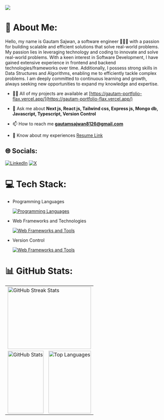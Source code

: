[![](https://visitcount.itsvg.in/api?id=Gautamsajwan&icon=0&color=0)](https://visitcount.itsvg.in)

# 💫 About Me:
Hello, my name is Gautam Sajwan, a software engineer 👨🏻‍💻 with a passion for building scalable and efficient solutions that solve real-world problems. My passion lies in leveraging technology and coding to innovate and solve real-world problems. With a keen interest in Software Development, I have gained extensive experience in frontend and backend technologies/frameworks over time. Additionally, I possess strong skills in Data Structures and Algorithms, enabling me to efficiently tackle complex problems. I am deeply committed to continuous learning and growth, always seeking new opportunities to expand my knowledge and expertise.

- 👨‍💻 All of my projects are available at [https://gautam-portfolio-flax.vercel.app/](https://gautam-portfolio-flax.vercel.app/)

- 💬 Ask me about **Next js, React js, Tailwind css, Express js, Mongo db, Javascript, Typescript, Version Control**

- 📫 How to reach me **gautamsajwan8126@gmail.com**

- 📄 Know about my experiences [Resume Link](https://drive.google.com/file/d/1DlfQ9KPgvOc6goLc3l-27CmD8uhajWWp/view?usp=drive_link)

## 🌐 Socials:
[![LinkedIn](https://img.shields.io/badge/LinkedIn-%230077B5.svg?logo=linkedin&logoColor=white)](https://linkedin.com/in/gautam-sajwan) [![X](https://img.shields.io/badge/X-black.svg?logo=X&logoColor=white)](https://x.com/Gautam_9012)

# 💻 Tech Stack:
- Programming Languages

  [![Programming Languages](https://skillicons.dev/icons?i=c,cpp,js,typescript,java)](https://skillicons.dev)

- Web Frameworks and Technologies

  [![Web Frameworks and Tools](https://skillicons.dev/icons?i=html,css,nextjs,react,tailwindcss,nodejs,expressjs,mongo,firebase,redis,docker)](https://skillicons.dev)
  
- Version Control

  [![Web Frameworks and Tools](https://skillicons.dev/icons?i=git,github,vercel,netlify)](https://skillicons.dev)

# 📊 GitHub Stats:
<table>
  <tr>
    <td colspan="2">
      <img src="https://github-readme-streak-stats.herokuapp.com/?user=Gautamsajwan&theme=dark&hide_border=true" alt="GitHub Streak Stats" width="100%" height="200"/>
    </td>
  </tr>
  <tr>
    <td>
      <img src="https://github-readme-stats.vercel.app/api?username=Gautamsajwan&theme=dark&hide_border=true&include_all_commits=true&count_private=false" alt="GitHub Stats" width="100%" height="200"/>
    </td>
    <td>
      <img src="https://github-readme-stats.vercel.app/api/top-langs/?username=Gautamsajwan&theme=dark&hide_border=true&include_all_commits=true&count_private=false&layout=compact" alt="Top Languages" width="100%" height="200"/>
    </td>
  </tr>
</table>
